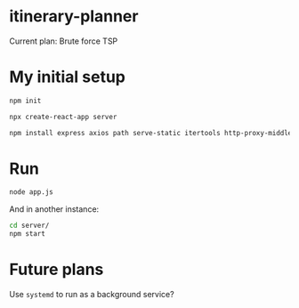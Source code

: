 # itinerary-planner
Current plan: Brute force TSP

# My initial setup

```sh
npm init

npx create-react-app server

npm install express axios path serve-static itertools http-proxy-middleware@2.0.1
```

# Run

```sh
node app.js
```

And in another instance:

```sh
cd server/
npm start
```

# Future plans

Use `systemd` to run as a background service?